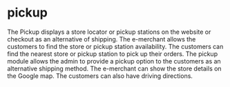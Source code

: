 # pickup
The Pickup displays a store locator or pickup stations on the website or checkout as an alternative of shipping. The e-merchant allows the customers to find the store or pickup station availability. The customers can find the nearest store or pickup station to pick up their orders. The pickup module allows the admin to provide a pickup option to the customers as an alternative shipping method. The e-merchant can show the store details on the Google map. The customers can also have driving directions.
